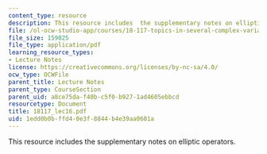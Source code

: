 ```yaml
---
content_type: resource
description: This resource includes  the supplementary notes on elliptic operators.
file: /ol-ocw-studio-app/courses/18-117-topics-in-several-complex-variables-spring-2005/1edd0b0bffd40e3f8844b4e39aa0601a_18117_lec16.pdf
file_size: 159025
file_type: application/pdf
learning_resource_types:
- Lecture Notes
license: https://creativecommons.org/licenses/by-nc-sa/4.0/
ocw_type: OCWFile
parent_title: Lecture Notes
parent_type: CourseSection
parent_uid: a8ce75da-f40b-c5f0-b927-1ad4605ebbcd
resourcetype: Document
title: 18117_lec16.pdf
uid: 1edd0b0b-ffd4-0e3f-8844-b4e39aa0601a
---
```

This resource includes  the supplementary notes on elliptic operators.